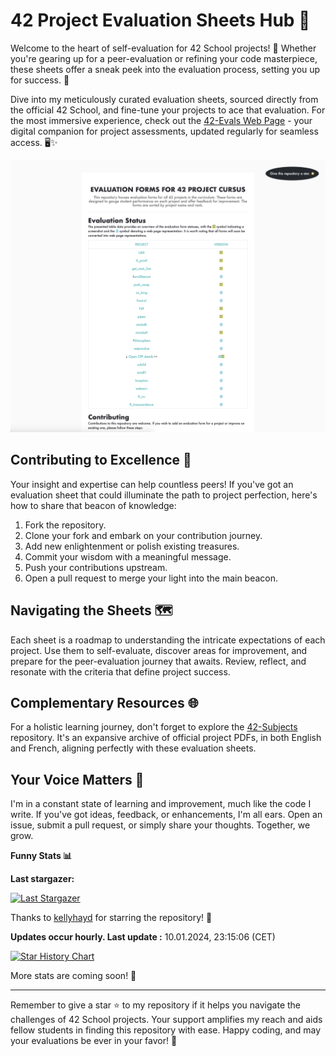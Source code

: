 # 42 Project Evaluation Sheets Hub 🎯

Welcome to the heart of self-evaluation for 42 School projects! 📝 Whether you're gearing up for a peer-evaluation or refining your code masterpiece, these sheets offer a sneak peek into the evaluation process, setting you up for success. 🌟

Dive into my meticulously curated evaluation sheets, sourced directly from the official 42 School, and fine-tune your projects to ace that evaluation. For the most immersive experience, check out the [42-Evals Web Page](https://rphlr.github.io/42-Evals) - your digital companion for project assessments, updated regularly for seamless access. 🖥️✨

![42-Evals Web Capture](website/assets/images/site_preview.png)

## Contributing to Excellence 🤝

Your insight and expertise can help countless peers! If you've got an evaluation sheet that could illuminate the path to project perfection, here's how to share that beacon of knowledge:

1. Fork the repository.
2. Clone your fork and embark on your contribution journey.
3. Add new enlightenment or polish existing treasures.
4. Commit your wisdom with a meaningful message.
5. Push your contributions upstream.
6. Open a pull request to merge your light into the main beacon.

## Navigating the Sheets 🗺️

Each sheet is a roadmap to understanding the intricate expectations of each project. Use them to self-evaluate, discover areas for improvement, and prepare for the peer-evaluation journey that awaits. Review, reflect, and resonate with the criteria that define project success.

## Complementary Resources 🌐

For a holistic learning journey, don't forget to explore the [42-Subjects](https://github.com/rphlr/42-Subjects/) repository. It's an expansive archive of official project PDFs, in both English and French, aligning perfectly with these evaluation sheets.

## Your Voice Matters 📢

I'm in a constant state of learning and improvement, much like the code I write. If you've got ideas, feedback, or enhancements, I'm all ears. Open an issue, submit a pull request, or simply share your thoughts. Together, we grow.

<b>Funny Stats 📊</b>

  **Last stargazer:**

  <!--last_stargazer_start-->
  [![Last Stargazer](https://avatars.githubusercontent.com/u/69431689?v=4&s=250)](https://github.com/kellyhayd)
  <!--last_stargazer_end-->
  
  Thanks to <!--name_start-->[kellyhayd](https://github.com/kellyhayd)<!--name_end--> for starring the repository! 🎉

  **Updates occur hourly. Last update :** <!--date_start-->10.01.2024, 23:15:06<!--date_end--> (CET)

 [![Star History Chart](https://api.star-history.com/svg?repos=rphlr/42-Evals&type=Date)](https://star-history.com/#rphlr/42-Evals&Date)

  More stats are coming soon! 🤖


---

Remember to give a star ⭐ to my repository if it helps you navigate the challenges of 42 School projects. Your support amplifies my reach and aids fellow students in finding this repository with ease. Happy coding, and may your evaluations be ever in your favor! 🚀
